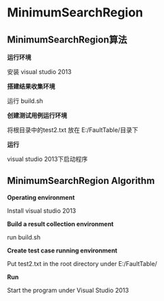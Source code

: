 # MinimumSearchRegion #

## MinimumSearchRegion算法 ##


**运行环境**

安装 visual studio 2013


**搭建结果收集环境**

运行 build.sh


**创建测试用例运行环境**

将根目录中的test2.txt 放在 E:/FaultTable/目录下


**运行**

visual studio 2013下启动程序



## MinimumSearchRegion Algorithm ##

**Operating environment**

Install visual studio 2013


**Build a result collection environment**

run build.sh


**Create test case running environment**

Put test2.txt in the root directory under E:/FaultTable/


**Run**

Start the program under Visual Studio 2013